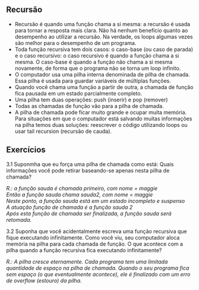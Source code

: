 ## Recursão

- Recursão é quando uma função chama a si mesma: a recursão é usada para tornar a resposta mais clara. Não há nenhum benefício quanto ao desempenho ao utilizar a recursão. Na verdade, os loops algumas vezes são melhor para o desempenho de um programa.
- Toda função recursiva tem dois casos: o caso-base (ou caso de parada) e o caso recursivo: o caso recursivo é quando a função chama a si mesma. O caso-base é quando a função não chama a si mesma novamente, de forma que o programa não se torna um loop infinito.
- O computador usa uma pilha interna denominada de pilha de chamada. Essa pilha é usada para guardar variáveis de múltiplas funções. 
- Quando você chama uma função a partir de outra, a chamada de função fica pausada em um estado parcialmente completo.
- Uma pilha tem duas operações: push (inserir) e pop (remover)
- Todas as chamadas de função vão para a pilha de chamada.
- A pilha de chamada pode ficar muito grande e ocupar muita memória. Para situações em que o computador está salvando muitas informações na pilha temos duas soluções: reescrever o código utilizando loops ou usar tail recursion (recursão de cauda).

## Exercícios

3.1 Suponmha que eu força uma pilha de chamada como está:
Quais informações você pode retirar baseando-se apenas nesta pilha de chamada?

*R.: a função sauda é chamada primeiro, com nome = maggie</br> Então a função sauda chama sauda2, com nome = maggie </br> Neste ponto, a função sauda está em um estado incompleto e suspenso</br> A atuação função de chamada é a função sauda 2 </br> Após esta função de chamada ser finalizada, a função sauda será retomada.*

3.2 Suponha que você acidentalmente escreva uma função recursiva que fique executando infinitamente. Como você viu, seu computador aloca memória na pilha para cada chamada de função. O que acontece com a pilha quando a função recursiva fica executando infinitamente?

*R.: A pilha cresce eternamente. Cada programa tem uma limitada quantidade de espaço na pilha de chamada. Quando o seu programa fica sem espaço (o que eventualmente acontece), ele é finalizado com um erro de overflow (estouro) da pilha.*

